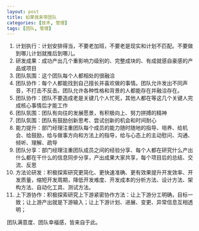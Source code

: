 ```yaml
---
layout: post
title: 如果我来带团队
categories: [技术, 管理]
tags: [团队, 管理]
---
```


1. 计划执行：计划安排得当，不要老加班，不要老是现实和计划不匹配。不要做到哪儿计划就推后到哪儿。
2. 研发成果：成功产出几个重影响力级别的、完整成块的、有成就感自豪感的产品或项目
3. 团队氛围：这个团队每个人都相处的很融洽
4. 团队协作：每个人都能找到自己擅长并喜欢做的事情。团队允许发出不同声音，不打击不反击。团队允许各种性格和背景的人都能存在并融洽存在。
5. 团队协作：团队不要造成老是关键几个人忙死，其他人都在等这几个关键人完成核心事情后才能工作
6. 团队氛围：团队有向往的发展愿景，有积极向上、努力拼搏的精神
7. 团队氛围：团队有鼓励创新思考、尝试创新的机会和时间耐心
8. 能力提升：部门经理注重团队每个成员的能力随时随地的指导、培养、给机会、给鼓励，给与做事方向和方法上的指导，给与心态上的主动慰问、沟通、倾听、理解、疏导
9. 团队分享：部门经理注重团队成员之间的经验分享、每个人都在研究什么产出什么都在干什么的信息同步分享，产出成果大家共享，每个项目后的总结、交流、反思
10. 方法论研发：积极探索研究更简化、更快速准确、更有效果提升开发效率、开发质量，缩短开发周期，降低开发难度、开发成本的分析方法、设计方法、架构方法、自动化工具、测试方法。
11. 上下游协作：积极探索研究上下游紧密协作方法：让上下游分工明确，目标一致；让上游产出就是下游输入；让上下游计划、进展、变更、异常信息互相透明；

团队满意度、团队幸福感，皆来自于此。